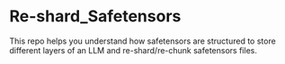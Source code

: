 # Re-shard_Safetensors
This repo helps you understand how safetensors are structured to store different layers of an LLM and re-shard/re-chunk safetensors files.
